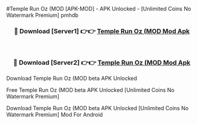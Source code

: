 #Temple Run Oz (MOD [APK-MOD] - APK Unlocked - [Unlimited Coins No Watermark Premium] pmhdb



<div align="center">

<h3>🔴 Download [Server1] 👉👉 <a href="https://momento.my/?title=Temple_Run_Oz_(MOD">Temple Run Oz (MOD Mod Apk</a></h3><br>

<h3>🔴 Download [Server2] 👉👉 <a href="https://momento.my/?title=Temple_Run_Oz_(MOD">Temple Run Oz (MOD Mod Apk</a></h3>
</div>



Download Temple Run Oz (MOD beta APK Unlocked

Free Temple Run Oz (MOD beta APK Unlocked [Unlimited Coins No Watermark Premium]

Download Temple Run Oz (MOD beta APK Unlocked [Unlimited Coins No Watermark Premium] Mod For Android
